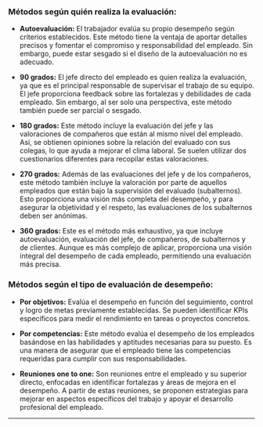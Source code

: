 ### Métodos según quién realiza la evaluación:

- **Autoevaluación:** El trabajador evalúa su propio desempeño según criterios establecidos. Este método tiene la ventaja de aportar detalles precisos y fomentar el compromiso y responsabilidad del empleado. Sin embargo, puede estar sesgado si el diseño de la autoevaluación no es adecuado.
    
- **90 grados:** El jefe directo del empleado es quien realiza la evaluación, ya que es el principal responsable de supervisar el trabajo de su equipo. El jefe proporciona feedback sobre las fortalezas y debilidades de cada empleado. Sin embargo, al ser solo una perspectiva, este método también puede ser parcial o sesgado.
    
- **180 grados:** Este método incluye la evaluación del jefe y las valoraciones de compañeros que están al mismo nivel del empleado. Así, se obtienen opiniones sobre la relación del evaluado con sus colegas, lo que ayuda a mejorar el clima laboral. Se suelen utilizar dos cuestionarios diferentes para recopilar estas valoraciones.
    
- **270 grados:** Además de las evaluaciones del jefe y de los compañeros, este método también incluye la valoración por parte de aquellos empleados que están bajo la supervisión del evaluado (subalternos). Esto proporciona una visión más completa del desempeño, y para asegurar la objetividad y el respeto, las evaluaciones de los subalternos deben ser anónimas.
    
- **360 grados:** Este es el método más exhaustivo, ya que incluye autoevaluación, evaluación del jefe, de compañeros, de subalternos y de clientes. Aunque es más complejo de aplicar, proporciona una visión integral del desempeño de cada empleado, permitiendo una evaluación más precisa.
    

### Métodos según el tipo de evaluación de desempeño:

- **Por objetivos:** Evalúa el desempeño en función del seguimiento, control y logro de metas previamente establecidas. Se pueden identificar KPIs específicos para medir el rendimiento en tareas o proyectos concretos.
    
- **Por competencias:** Este método evalúa el desempeño de los empleados basándose en las habilidades y aptitudes necesarias para su puesto. Es una manera de asegurar que el empleado tiene las competencias requeridas para cumplir con sus responsabilidades.
    
- **Reuniones one to one:** Son reuniones entre el empleado y su superior directo, enfocadas en identificar fortalezas y áreas de mejora en el desempeño. A partir de estas reuniones, se proponen estrategias para mejorar en aspectos específicos del trabajo y apoyar el desarrollo profesional del empleado.

---